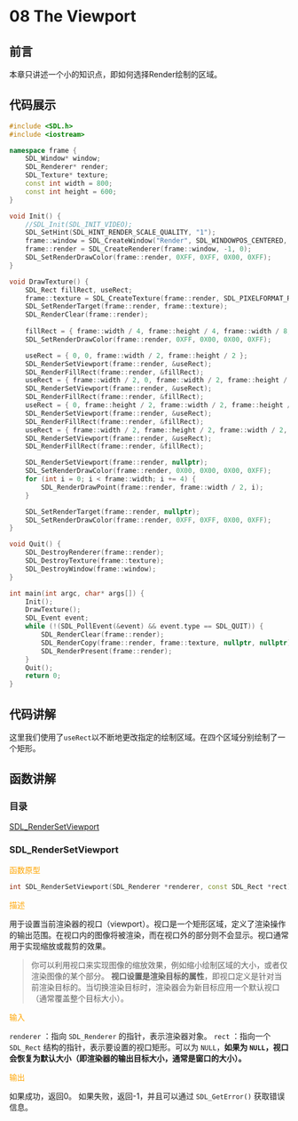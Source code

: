 # 08 The Viewport

## 前言

本章只讲述一个小的知识点，即如何选择Render绘制的区域。

## 代码展示

```cpp
#include <SDL.h>
#include <iostream>

namespace frame {
	SDL_Window* window;
	SDL_Renderer* render;
	SDL_Texture* texture;
	const int width = 800;
	const int height = 600;
}

void Init() {
	//SDL_Init(SDL_INIT_VIDEO);
	SDL_SetHint(SDL_HINT_RENDER_SCALE_QUALITY, "1");
	frame::window = SDL_CreateWindow("Render", SDL_WINDOWPOS_CENTERED, SDL_WINDOWPOS_CENTERED, frame::width, frame::height, SDL_WINDOW_SHOWN);
	frame::render = SDL_CreateRenderer(frame::window, -1, 0);
	SDL_SetRenderDrawColor(frame::render, 0XFF, 0XFF, 0X00, 0XFF);
}

void DrawTexture() {
	SDL_Rect fillRect, useRect;
	frame::texture = SDL_CreateTexture(frame::render, SDL_PIXELFORMAT_RGBA8888, SDL_TEXTUREACCESS_TARGET, 800, 600);
	SDL_SetRenderTarget(frame::render, frame::texture);
	SDL_RenderClear(frame::render);
	
	fillRect = { frame::width / 4, frame::height / 4, frame::width / 8, frame::height / 8 };
	SDL_SetRenderDrawColor(frame::render, 0XFF, 0X00, 0X00, 0XFF);

	useRect = { 0, 0, frame::width / 2, frame::height / 2 };
	SDL_RenderSetViewport(frame::render, &useRect);
	SDL_RenderFillRect(frame::render, &fillRect);
	useRect = { frame::width / 2, 0, frame::width / 2, frame::height / 2 };
	SDL_RenderSetViewport(frame::render, &useRect);
	SDL_RenderFillRect(frame::render, &fillRect);
	useRect = { 0, frame::height / 2, frame::width / 2, frame::height / 2 };
	SDL_RenderSetViewport(frame::render, &useRect);
	SDL_RenderFillRect(frame::render, &fillRect);
	useRect = { frame::width / 2, frame::height / 2, frame::width / 2, frame::height / 2 };
	SDL_RenderSetViewport(frame::render, &useRect);
	SDL_RenderFillRect(frame::render, &fillRect);

	SDL_RenderSetViewport(frame::render, nullptr);
	SDL_SetRenderDrawColor(frame::render, 0X00, 0X00, 0X00, 0XFF);
	for (int i = 0; i < frame::width; i += 4) {
		SDL_RenderDrawPoint(frame::render, frame::width / 2, i);
	}

	SDL_SetRenderTarget(frame::render, nullptr);
	SDL_SetRenderDrawColor(frame::render, 0XFF, 0XFF, 0X00, 0XFF);
}

void Quit() {
	SDL_DestroyRenderer(frame::render);
	SDL_DestroyTexture(frame::texture);
	SDL_DestroyWindow(frame::window);
}

int main(int argc, char* args[]) {
	Init();
	DrawTexture();
	SDL_Event event;
	while (!(SDL_PollEvent(&event) && event.type == SDL_QUIT)) {
		SDL_RenderClear(frame::render);
		SDL_RenderCopy(frame::render, frame::texture, nullptr, nullptr);
		SDL_RenderPresent(frame::render);
	}
	Quit();
	return 0;
}
```

## 代码讲解

这里我们使用了`useRect`以不断地更改指定的绘制区域。在四个区域分别绘制了一个矩形。

## 函数讲解

### 目录

[SDL_RenderSetViewport](#sdl_rendersetviewport)

### SDL_RenderSetViewport

<font color=orange>函数原型</font>

```cpp
int SDL_RenderSetViewport(SDL_Renderer *renderer, const SDL_Rect *rect);
```

<font color=orange>描述</font>

用于设置当前渲染器的视口（viewport）。视口是一个矩形区域，定义了渲染操作的输出范围。在视口内的图像将被渲染，而在视口外的部分则不会显示。视口通常用于实现缩放或裁剪的效果。

> 你可以利用视口来实现图像的缩放效果，例如缩小绘制区域的大小，或者仅渲染图像的某个部分。
> **视口设置是渲染目标的属性**，即视口定义是针对当前渲染目标的。当切换渲染目标时，渲染器会为新目标应用一个默认视口（通常覆盖整个目标大小）。

<font color=orange>输入</font>

`renderer` ：指向 `SDL_Renderer` 的指针，表示渲染器对象。
`rect` ：指向一个 `SDL_Rect` 结构的指针，表示要设置的视口矩形。可以为 `NULL`，**如果为 `NULL`，视口会恢复为默认大小（即渲染器的输出目标大小，通常是窗口的大小）。**

<font color=orange>输出</font>

如果成功，返回0。
如果失败，返回-1，并且可以通过 `SDL_GetError()` 获取错误信息。
